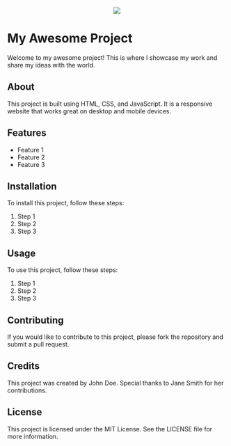 <p align="center">
  <img src="https://github.com/salimizel/salimizel/blob/master/ezgif.com-video-to-gif%20(3).gif">
</p>


<!DOCTYPE html>
<html>
  <head>
    <meta charset="UTF-8">
    <title>My Awesome Project</title>
  </head>
  <body>
    <h1>My Awesome Project</h1>
    <p>Welcome to my awesome project! This is where I showcase my work and share my ideas with the world.</p>
    <h2>About</h2>
    <p>This project is built using HTML, CSS, and JavaScript. It is a responsive website that works great on desktop and mobile devices.</p>
    <h2>Features</h2>
    <ul>
      <li>Feature 1</li>
      <li>Feature 2</li>
      <li>Feature 3</li>
    </ul>
    <h2>Installation</h2>
    <p>To install this project, follow these steps:</p>
    <ol>
      <li>Step 1</li>
      <li>Step 2</li>
      <li>Step 3</li>
    </ol>
    <h2>Usage</h2>
    <p>To use this project, follow these steps:</p>
    <ol>
      <li>Step 1</li>
      <li>Step 2</li>
      <li>Step 3</li>
    </ol>
    <h2>Contributing</h2>
    <p>If you would like to contribute to this project, please fork the repository and submit a pull request.</p>
    <h2>Credits</h2>
    <p>This project was created by John Doe. Special thanks to Jane Smith for her contributions.</p>
    <h2>License</h2>
    <p>This project is licensed under the MIT License. See the LICENSE file for more information.</p>
  </body>
</html>
